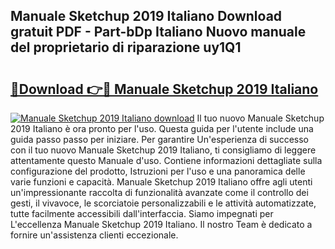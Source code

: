 ## Manuale Sketchup 2019 Italiano Download gratuit PDF - Part-bDp Italiano Nuovo manuale del proprietario di riparazione uy1Q1

# <h2><a href="http://dfa5j5.blite.top/?on=Manuale+Sketchup+2019+Italiano">🔗Download 👉🔴 Manuale Sketchup 2019 Italiano</a></h2>

[![Manuale Sketchup 2019 Italiano download](https://i.imgur.com/lujVjoI.png)](http://dfa5j5.blite.top/?on=Manuale+Sketchup+2019+Italiano)
Il tuo nuovo Manuale Sketchup 2019 Italiano è ora pronto per l'uso. Questa guida per l'utente include una guida passo passo per iniziare. Per garantire Un'esperienza di successo con il tuo nuovo Manuale Sketchup 2019 Italiano, ti consigliamo di leggere attentamente questo Manuale d'uso. Contiene informazioni dettagliate sulla configurazione del prodotto, Istruzioni per l'uso e una panoramica delle varie funzioni e capacità. Manuale Sketchup 2019 Italiano offre agli utenti un'impressionante raccolta di funzionalità avanzate come il controllo dei gesti, il vivavoce, le scorciatoie personalizzabili e le attività automatizzate, tutte facilmente accessibili dall'interfaccia. Siamo impegnati per L'eccellenza Manuale Sketchup 2019 Italiano. Il nostro Team è dedicato a fornire un'assistenza clienti eccezionale.
